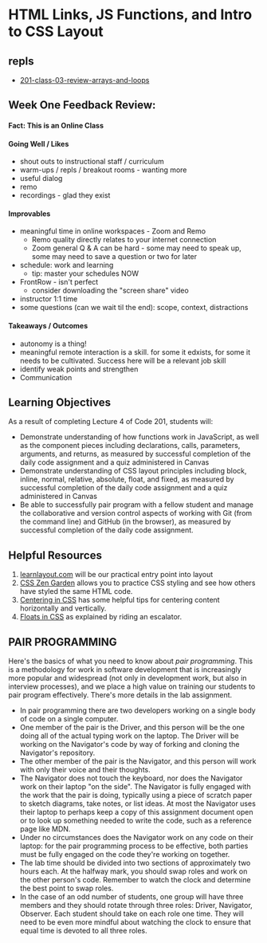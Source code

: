 # HTML Links, JS Functions, and Intro to CSS Layout

## repls

- [201-class-03-review-arrays-and-loops](https://replit.com/@rkgallaway/201-class-03-review-arrays-and-loops#index.js)

## Week One Feedback Review:

#### Fact: This is an Online Class

#### Going Well / Likes

- shout outs to instructional staff / curriculum
- warm-ups / repls / breakout rooms - wanting more
- useful dialog
- remo
- recordings - glad they exist

#### Improvables 

- meaningful time in online workspaces - Zoom and Remo
  - Remo quality directly relates to your internet connection
  - Zoom general Q & A can be hard - some may need to speak up, some may need to save a question or two for later
- schedule: work and learning
  -  tip: master your schedules NOW
- FrontRow - isn't perfect
  - consider downloading the "screen share" video
- instructor 1:1 time
- some questions (can we wait til the end):  scope, context, distractions

#### Takeaways / Outcomes

- autonomy is a thing!
- meaningful remote interaction is a skill.  for some it edxists, for some it needs to be cultivated.  Success here will be a relevant job skill
- identify weak points and strengthen
- Communication

## Learning Objectives

As a result of completing Lecture 4 of Code 201, students will:

- Demonstrate understanding of how functions work in JavaScript, as well as the component pieces including declarations, calls, parameters, arguments, and returns, as measured by successful completion of the daily code assignment and a quiz administered in Canvas
- Demonstrate understanding of CSS layout principles including block, inline, normal, relative, absolute, float, and fixed, as measured by successful completion of the daily code assignment and a quiz administered in Canvas
- Be able to successfully pair program with a fellow student and manage the collaborative and version control aspects of working with Git (from the command line) and GitHub (in the browser), as measured by successful completion of the daily code assignment.

## Helpful Resources

1. [learnlayout.com](http://learnlayout.com) will be our practical entry point into layout
1. [CSS Zen Garden](http://www.csszengarden.com/) allows you to practice CSS styling and see how others have styled the same HTML code.
1. [Centering in CSS](https://css-tricks.com/centering-css-complete-guide/) has some helpful tips for centering content horizontally and vertically.
1. [Floats in CSS](https://medium.freecodecamp.org/css-floats-explained-by-riding-an-escalator-57fa55232333) as explained by riding an escalator.

## PAIR PROGRAMMING

Here's the basics of what you need to know about *pair programming*. This is a methodology for work in software development that is increasingly more popular and widespread (not only in development work, but also in interview processes), and we place a high value on training our students to pair program effectively. There's more details in the lab assignment.

- In pair programming there are two developers working on a single body of code on a single computer.
- One member of the pair is the Driver, and this person will be the one doing all of the actual typing work on the laptop. The Driver will be working on the Navigator's code by way of forking and cloning the Navigator's repository.
- The other member of the pair is the Navigator, and this person will work with only their voice and their thoughts.
- The Navigator does not touch the keyboard, nor does the Navigator work on their laptop "on the side". The Navigator is fully engaged with the work that the pair is doing, typically using a piece of scratch paper to sketch diagrams, take notes, or list ideas. At most the Navigator uses their laptop to perhaps keep a copy of this assignment document open or to look up something needed to write the code, such as a reference page like MDN.
- Under no circumstances does the Navigator work on any code on their laptop: for the pair programming process to be effective, both parties must be fully engaged on the code they're working on together.
- The lab time should be divided into two sections of approximately two hours each. At the halfway mark, you should swap roles and work on the other person's code. Remember to watch the clock and determine the best point to swap roles.
- In the case of an odd number of students, one group will have three members and they should rotate through three roles: Driver, Navigator, Observer. Each student should take on each role one time. They will need to be even more mindful about watching the clock to ensure that equal time is devoted to all three roles.
